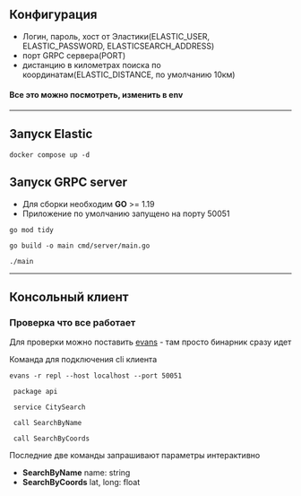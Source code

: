 ## Конфигурация
* Логин, пароль, хост от Эластики(ELASTIC_USER, ELASTIC_PASSWORD, ELASTICSEARCH_ADDRESS)
* порт GRPC сервера(PORT)
* дистанцию в километрах поиска по координатам(ELASTIC_DISTANCE, по умолчанию 10км)

#### Все это можно посмотреть, изменить в env

---

## Запуск Elastic
```
docker compose up -d
```

## Запуск GRPC server
* Для сборки необходим **GO** >= 1.19
* Приложение по умолчанию запущено на порту 50051
```
go mod tidy
```

```
go build -o main cmd/server/main.go 
```

```
./main
```

---

## Консольный клиент
### Проверка что все работает

Для проверки можно поставить [evans](https://github.com/ktr0731/evans/releases/tag/v0.10.11) - там просто бинарник сразу идет

Команда для подключения cli клиента
```
evans -r repl --host localhost --port 50051
```

```
 package api
```

```
 service CitySearch
```

```
 call SearchByName
```

```
 call SearchByCoords
```

Последние две команды запрашивают параметры интерактивно
* **SearchByName**  name: string
* **SearchByCoords** lat, long: float